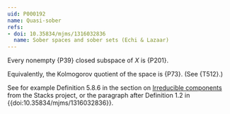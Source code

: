 ```yaml
---
uid: P000192
name: Quasi-sober
refs:
- doi: 10.35834/mjms/1316032836
  name: Sober spaces and sober sets (Echi & Lazaar)
---
```


Every nonempty {P39} closed subspace of $X$ is
{P201}.

Equivalently, the Kolmogorov quotient of the space is {P73}. (See {T512}.)

See for example Definition 5.8.6 in the section on [Irreducible components](https://stacks.math.columbia.edu/tag/004U) from the Stacks project, or the paragraph after Definition 1.2 in {{doi:10.35834/mjms/1316032836}}.
